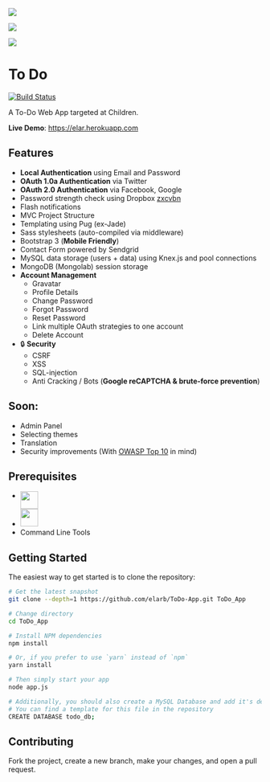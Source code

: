 ![](http://i.imgur.com/8gp5CQO.png)

![](http://i.imgur.com/VSBOez7.png)

![](http://i.imgur.com/MyUrGDF.png)

To Do
=======================
[![Build Status](https://travis-ci.com/elarb/ToDo-App.svg?token=T3DvYLyn6TfxmknUsrTx&branch=master)](https://travis-ci.com/elarb/ToDo-App) 

A To-Do Web App targeted at Children.

**Live Demo**: https://elar.herokuapp.com

Features
--------


- **Local Authentication** using Email and Password
- **OAuth 1.0a Authentication** via Twitter
- **OAuth 2.0 Authentication** via Facebook, Google
- Password strength check using Dropbox [zxcvbn](https://github.com/dropbox/zxcvbn)
- Flash notifications
- MVC Project Structure
- Templating using Pug (ex-Jade)
- Sass stylesheets (auto-compiled via middleware)
- Bootstrap 3 (**Mobile Friendly**)
- Contact Form powered by Sendgrid
- MySQL data storage (users + data) using Knex.js and pool connections
- MongoDB (Mongolab) session storage
- **Account Management**
    - Gravatar
    - Profile Details
    - Change Password
    - Forgot Password
    - Reset Password
    - Link multiple OAuth strategies to one account
    - Delete Account 
- :lock: **Security**
    - CSRF 
    - XSS
    - SQL-injection
    - Anti Cracking / Bots (**Google reCAPTCHA & brute-force prevention**)
   
Soon:
--------
- Admin Panel
- Selecting themes
- Translation
- Security improvements (With [OWASP Top 10](https://www.owasp.org/index.php/Top_10_2013-Top_10) in mind)

Prerequisites
-------------

- [<img src="https://nodejs.org/static/apple-touch-icon.png" align="top" height="35px">](http://nodejs.org)
- [<img src="https://upload.wikimedia.org/wikipedia/en/thumb/6/62/MySQL.svg/640px-MySQL.svg.png" height="35px">](https://www.mysql.com/)
- Command Line Tools

Getting Started
---------------

The easiest way to get started is to clone the repository:

```bash
# Get the latest snapshot
git clone --depth=1 https://github.com/elarb/ToDo-App.git ToDo_App

# Change directory
cd ToDo_App

# Install NPM dependencies
npm install

# Or, if you prefer to use `yarn` instead of `npm`
yarn install

# Then simply start your app
node app.js

# Additionally, you should also create a MySQL Database and add it's details to your .env file
# You can find a template for this file in the repository
CREATE DATABASE todo_db;
```

Contributing
---------------

Fork the project, create a new branch, make your changes, and open a pull request.